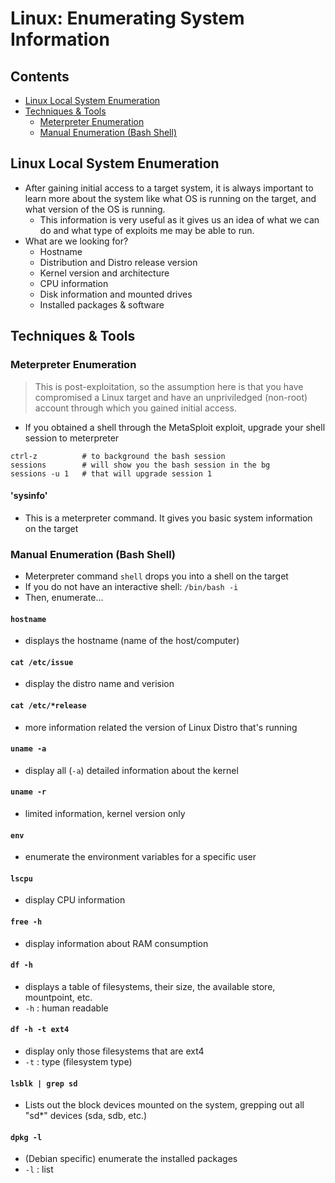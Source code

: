 # Linux: Enumerating System Information

## Contents
- [Linux Local System Enumeration](#linux-local-system-enumeration)
- [Techniques & Tools](#techniques--tools)
  - [Meterpreter Enumeration](#meterpreter-enumeration)
  - [Manual Enumeration (Bash Shell)](#manual-enumeration-bash-shell)

## Linux Local System Enumeration
- After gaining initial access to a target system, it is always important to learn more about the system like what OS is running on the target, and what version of the OS is running.
  - This information is very useful as it gives us an idea of what we can do and what type of exploits me may be able to run.
- What are we looking for?
  - Hostname
  - Distribution and Distro release version
  - Kernel version and architecture
  - CPU information
  - Disk information and mounted drives
  - Installed packages & software
 
## Techniques & Tools

### Meterpreter Enumeration
> This is post-exploitation, so the assumption here is that you have compromised a Linux target and have an unpriviledged (non-root) account through which you gained initial access.
- If you obtained a shell through the MetaSploit exploit, upgrade your shell session to meterpreter
```
ctrl-z          # to background the bash session
sessions        # will show you the bash session in the bg
sessions -u 1   # that will upgrade session 1
```
#### 'sysinfo'
- This is a meterpreter command. It gives you basic system information on the target

### Manual Enumeration (Bash Shell)
- Meterpreter command `shell` drops you into a shell on the target
- If you do not have an interactive shell: `/bin/bash -i`
- Then, enumerate...

#### `hostname`
- displays the hostname (name of the host/computer)

#### `cat /etc/issue`
- display the distro name and verision

#### `cat /etc/*release`
- more information related the version of Linux Distro that's running

#### `uname -a`
- display all (`-a`) detailed information about the kernel

#### `uname -r`
- limited information, kernel version only

#### `env`
- enumerate the environment variables for a specific user

#### `lscpu`
- display CPU information

#### `free -h`
- display information about RAM consumption

#### `df -h`
- displays a table of filesystems, their size, the available store, mountpoint, etc.
- `-h` : human readable

#### `df -h -t ext4`
- display only those filesystems that are ext4
- `-t` : type (filesystem type)

#### `lsblk | grep sd`
- Lists out the block devices mounted on the system, grepping out all "sd*" devices (sda, sdb, etc.)

#### `dpkg -l`
- (Debian specific) enumerate the installed packages
- `-l` : list



